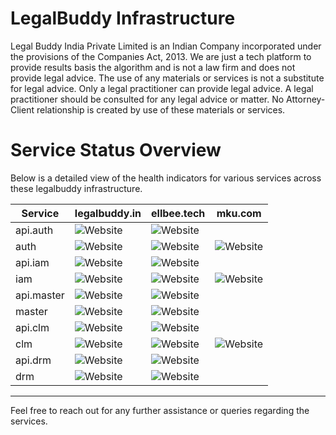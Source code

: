 # LegalBuddy Infrastructure
Legal Buddy India Private Limited is an Indian Company incorporated under the provisions of the Companies Act, 2013. We are just a tech platform to provide results basis the algorithm and is not a law firm and does not provide legal advice. The use of any materials or services is not a substitute for legal advice. Only a legal practitioner can provide legal advice. A legal practitioner should be consulted for any legal advice or matter. No Attorney-Client relationship is created by use of these materials or services.

# Service Status Overview

Below is a detailed view of the health indicators for various services across these legalbuddy infrastructure.

| Service          | legalbuddy.in                                        | ellbee.tech                                      | mku.com                                         |
|------------------|------------------------------------------------------|-------------------------------------------------|-------------------------------------------------|
| api.auth         | ![Website](https://img.shields.io/website?url=https://api.auth.legalbuddy.in/api/v1) | ![Website](https://img.shields.io/website?url=https://api.auth.ellbee.tech/api/v1)     | |
| auth             | ![Website](https://img.shields.io/website?url=https://auth.legalbuddy.in)               | ![Website](https://img.shields.io/website?url=https://auth.ellbee.tech)             | ![Website](https://img.shields.io/website?url=https://auth.mku.com)               |
| api.iam          | ![Website](https://img.shields.io/website?url=https://api.iam.legalbuddy.in/api/v1) | ![Website](https://img.shields.io/website?url=https://api.iam.ellbee.tech/api/v1)       | |
| iam              | ![Website](https://img.shields.io/website?url=https://iam.legalbuddy.in)               | ![Website](https://img.shields.io/website?url=https://iam.ellbee.tech)               | ![Website](https://img.shields.io/website?url=https://iam.mku.com)               |
| api.master       | ![Website](https://img.shields.io/website?url=https://api.master.legalbuddy.in/api/v1) | ![Website](https://img.shields.io/website?url=https://api.master.ellbee.tech/api/v1) | |
| master           | ![Website](https://img.shields.io/website?url=https://master.legalbuddy.in)            | ![Website](https://img.shields.io/website?url=https://master.ellbee.tech)            | |
| api.clm          | ![Website](https://img.shields.io/website?url=https://api.clm.legalbuddy.in/api/v1) | ![Website](https://img.shields.io/website?url=https://api.clm.ellbee.tech/api/v1)       | |
| clm              | ![Website](https://img.shields.io/website?url=https://clm.legalbuddy.in)               | ![Website](https://img.shields.io/website?url=https://clm.ellbee.tech)               | ![Website](https://img.shields.io/website?url=https://clm.mku.com)               |
| api.drm          | ![Website](https://img.shields.io/website?url=https://api.drm.legalbuddy.in/api/v1) | ![Website](https://img.shields.io/website?url=https://api.drm.ellbee.tech/api/v1)       | |
| drm              | ![Website](https://img.shields.io/website?url=https://drm.legalbuddy.in)               | ![Website](https://img.shields.io/website?url=https://drm.ellbee.tech)               | |

---

Feel free to reach out for any further assistance or queries regarding the services.
